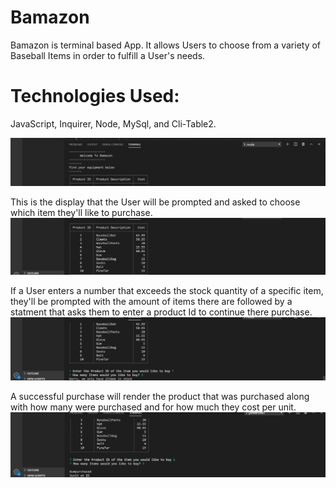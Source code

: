 # Bamazon

Bamazon is terminal based App. It allows Users to choose from a variety of Baseball Items in order to fulfill a User's needs. 

# Technologies Used:
JavaScript, Inquirer, Node, MySql, and Cli-Table2. 


![](images/Bamazon%20Home%20Page.png)

This is the display that the User will be prompted and asked to choose which item they'll like to purchase.
![](images/Bamazon%20Display.png)



If a User enters a number that exceeds the stock quantity of a specific item, they'll be prompted with the amount of items there are followed by a statment that asks them to enter a product Id to continue there purchase.
![](images/Bamazon%20Insufficient.png)


A successful purchase will render the product that was purchased along with how many were purchased and for how much they cost per unit. 
![](images/Bamazon%20Successful.png)
